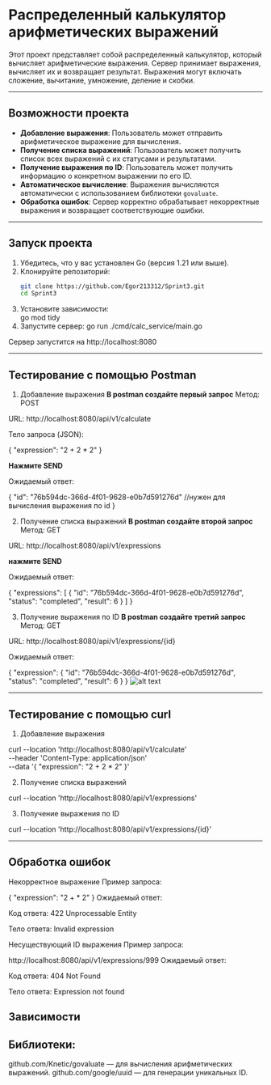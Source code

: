 # Распределенный калькулятор арифметических выражений

Этот проект представляет собой распределенный калькулятор, который вычисляет арифметические выражения. Сервер принимает выражения, вычисляет их и возвращает результат. Выражения могут включать сложение, вычитание, умножение, деление и скобки.

---

## Возможности проекта

- **Добавление выражения**: Пользователь может отправить арифметическое выражение для вычисления.
- **Получение списка выражений**: Пользователь может получить список всех выражений с их статусами и результатами.
- **Получение выражения по ID**: Пользователь может получить информацию о конкретном выражении по его ID.
- **Автоматическое вычисление**: Выражения вычисляются автоматически с использованием библиотеки `govaluate`.
- **Обработка ошибок**: Сервер корректно обрабатывает некорректные выражения и возвращает соответствующие ошибки.

---

## Запуск проекта

1. Убедитесь, что у вас установлен Go (версия 1.21 или выше).
2. Клонируйте репозиторий:
   ```bash
   git clone https://github.com/Egor213312/Sprint3.git
   cd Sprint3
3. Установите зависимости:   
    go mod tidy
4. Запустите сервер:
    go run ./cmd/calc_service/main.go

Сервер запустится на http://localhost:8080

---

## **Тестирование с помощью Postman**

1. Добавление выражения
**В postman создайте первый запрос**
Метод: POST

URL: http://localhost:8080/api/v1/calculate

Тело запроса (JSON):

{
  "expression": "2 + 2 * 2"
}

**Нажмите SEND**

Ожидаемый ответ:

{
  "id": "76b594dc-366d-4f01-9628-e0b7d591276d" //нужен для вычисления выражения по id
}

2. Получение списка выражений
**В postman создайте второй запрос**
Метод: GET

URL: http://localhost:8080/api/v1/expressions

**нажмите SEND**

Ожидаемый ответ:

{
  "expressions": [
    {
      "id": "76b594dc-366d-4f01-9628-e0b7d591276d", 
      "status": "completed",
      "result": 6
    }
  ]
}

3. Получение выражения по ID
**В postman создайте третий запрос**
Метод: GET

URL: http://localhost:8080/api/v1/expressions/{id}

Ожидаемый ответ:


{
  "expression": {
    "id": "76b594dc-366d-4f01-9628-e0b7d591276d",
    "status": "completed",
    "result": 6
  }
}
![alt text](image-1.png)

---

## Тестирование с помощью curl
1. Добавление выражения

curl --location 'http://localhost:8080/api/v1/calculate' \
--header 'Content-Type: application/json' \
--data '{
  "expression": "2 + 2 * 2"
}'

2. Получение списка выражений

curl --location 'http://localhost:8080/api/v1/expressions'

3. Получение выражения по ID

curl --location 'http://localhost:8080/api/v1/expressions/{id}'

---

## **Обработка ошибок**
Некорректное выражение
Пример запроса:

{
  "expression": "2 + * 2"
}
Ожидаемый ответ:

Код ответа: 422 Unprocessable Entity

Тело ответа: Invalid expression

Несуществующий ID выражения
Пример запроса:


http://localhost:8080/api/v1/expressions/999
Ожидаемый ответ:

Код ответа: 404 Not Found

Тело ответа: Expression not found

## **Зависимости**
## Библиотеки:

github.com/Knetic/govaluate — для вычисления арифметических выражений.
github.com/google/uuid — для генерации уникальных ID.
